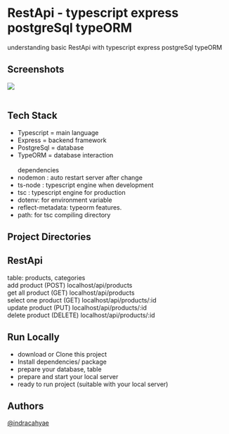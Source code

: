 # RestApi - typescript express postgreSql typeORM
understanding basic RestApi with typescript express postgreSql typeORM

## Screenshots

<img src="https://github.com/indracahyae/reactjs-tasks/blob/master/public/table.png">
<br><br>
<!-- insomnia -->

## Tech Stack
- Typescript = main language
- Express = backend framework
- PostgreSql = database
- TypeORM = database interaction
<br><br>
dependencies
- nodemon : auto restart server after change
- ts-node : typescript engine when development
- tsc : typescript engine for production
- dotenv: for environment variable
- reflect-metadata: typeorm features.
- path: for tsc compiling directory

## Project Directories

## RestApi
table: products, categories <br>
add product (POST) localhost/api/products <br>
get all product (GET) localhost/api/products <br>
select one product (GET) localhost/api/products/:id <br>
update product (PUT) localhost/api/products/:id <br>
delete product (DELETE) localhost/api/products/:id <br>

## Run Locally
- download or Clone this project
- Install dependencies/ package
- prepare your database, table
- prepare and start your local server
- ready to run project (suitable with your local server)

## Authors
[@indracahyae](https://www.github.com/indracahyae)
